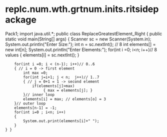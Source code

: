 # replc.num.wth.grtnum.inits.ritsidepackage
Pack1;
import java.util.*;
public class ReplaceGreatestElement_Right {
	public static void main(String[] args) {
		Scanner sc = new Scanner(System.in);
		System.out.println("Enter Size:");
		int n = sc.nextInt(); // 8
		int elements[] = new int[n];
		System.out.println("Enter Elements:");
		for(int i =0; i<n; i++)// 8 values
		{  elements[i] = sc.nextInt(); 	}
		
		for(int i =0; i < (n-1); i++)// 0..6
		{ // i = 0 -> first element
			int max =0;
			for(int j=i+1; j < n;  j++)// 1..7
			{ // j = 0+1 = 1 -> second element
				if(elements[j]>max)
					 { max = elements[j]; }
			}// inner loop
			elements[i] = max; // elements[o] = 3
		}// outer loop
		elements[n-1] = -1;
		for(int i=0 ; i<n; i++)
		{
			System.out.print(elements[i]+" ");
		}
	} }
